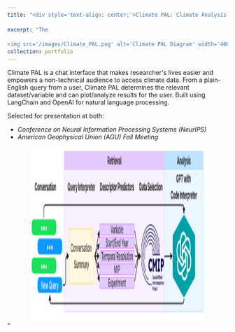 ```yaml
---
title: "<div style='text-align: center;'>Climate PAL: Climate Analysis through Conversational AI</div>"

excerpt: "The

<img src='/images/Climate_PAL.png' alt='Climate PAL Diagram' width='400' height='400' style='display: block; margin: 0 auto;'>"
collection: portfolio
---
```


Climate PAL is a chat interface that makes researcher's lives easier and empowers a non-technical audience to access climate data. From a plain-English query from a user, Climate PAL determines the relevant dataset/variable and can plot/analyze results for the user. Built using LangChain and OpenAI for natural language processing.

Selected for presentation at both:
- *Conference on Neural Information Processing Systems (NeurIPS)*
- *American Geophysical Union (AGU) Fall Meeting*

<img src='/images/Climate_PAL.png' alt='Climate PAL Diagram' width='400' height='400' style='display: block; margin: 0 auto;'>"